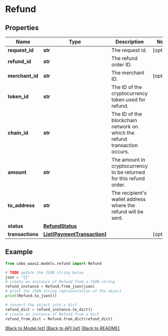 # Refund


## Properties

Name | Type | Description | Notes
------------ | ------------- | ------------- | -------------
**request_id** | **str** | The request id. | [optional] 
**refund_id** | **str** | The refund order ID. | 
**merchant_id** | **str** | The merchant ID. | [optional] 
**token_id** | **str** | The ID of the cryptocurrency token used for refund. | 
**chain_id** | **str** | The ID of the blockchain network on which the refund transaction occurs. | 
**amount** | **str** | The amount in cryptocurrency to be returned for this refund order. | 
**to_address** | **str** | The recipient&#39;s wallet address where the refund will be sent. | 
**status** | [**RefundStatus**](RefundStatus.md) |  | 
**transactions** | [**List[PaymentTransaction]**](PaymentTransaction.md) |  | [optional] 

## Example

```python
from cobo_waas2.models.refund import Refund

# TODO update the JSON string below
json = "{}"
# create an instance of Refund from a JSON string
refund_instance = Refund.from_json(json)
# print the JSON string representation of the object
print(Refund.to_json())

# convert the object into a dict
refund_dict = refund_instance.to_dict()
# create an instance of Refund from a dict
refund_from_dict = Refund.from_dict(refund_dict)
```
[[Back to Model list]](../README.md#documentation-for-models) [[Back to API list]](../README.md#documentation-for-api-endpoints) [[Back to README]](../README.md)


